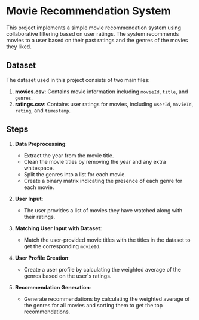 # Movie Recommendation System

This project implements a simple movie recommendation system using collaborative filtering based on user ratings. The system recommends movies to a user based on their past ratings and the genres of the movies they liked.

## Dataset

The dataset used in this project consists of two main files:

1. **movies.csv**: Contains movie information including `movieId`, `title`, and `genres`.
2. **ratings.csv**: Contains user ratings for movies, including `userId`, `movieId`, `rating`, and `timestamp`.

## Steps

1. **Data Preprocessing**:
   - Extract the year from the movie title.
   - Clean the movie titles by removing the year and any extra whitespace.
   - Split the genres into a list for each movie.
   - Create a binary matrix indicating the presence of each genre for each movie.

2. **User Input**:
   - The user provides a list of movies they have watched along with their ratings.

3. **Matching User Input with Dataset**:
   - Match the user-provided movie titles with the titles in the dataset to get the corresponding `movieId`.

4. **User Profile Creation**:
   - Create a user profile by calculating the weighted average of the genres based on the user's ratings.

5. **Recommendation Generation**:
   - Generate recommendations by calculating the weighted average of the genres for all movies and sorting them to get the top recommendations.
